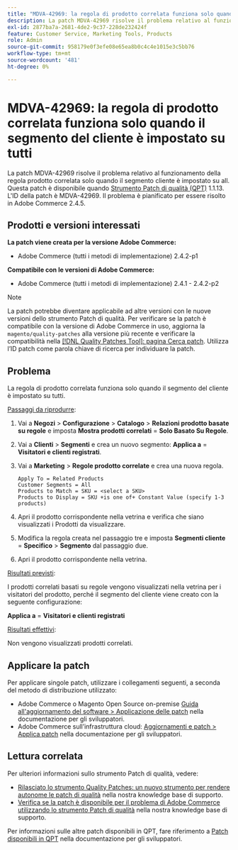 ```yaml
---
title: "MDVA-42969: la regola di prodotto correlata funziona solo quando il segmento del cliente è impostato su tutti"
description: La patch MDVA-42969 risolve il problema relativo al funzionamento della regola prodotto correlata solo quando il segmento cliente è impostato su all. Questa patch è disponibile quando è installato [Quality Patches Tool (QPT)](/help/announcements/adobe-commerce-announcements/magento-quality-patches-released-new-tool-to-self-serve-quality-patches.md) 1.1.13. L'ID della patch è MDVA-42969. Il problema è pianificato per essere risolto in Adobe Commerce 2.4.5.
exl-id: 2877ba7a-2681-4de2-9c37-228de232424f
feature: Customer Service, Marketing Tools, Products
role: Admin
source-git-commit: 958179e0f3efe08e65ea8b0c4c4e1015e3c5bb76
workflow-type: tm+mt
source-wordcount: '481'
ht-degree: 0%

---
```


# MDVA-42969: la regola di prodotto correlata funziona solo quando il segmento del cliente è impostato su tutti

La patch MDVA-42969 risolve il problema relativo al funzionamento della regola prodotto correlata solo quando il segmento cliente è impostato su all. Questa patch è disponibile quando [Strumento Patch di qualità (QPT)](/help/announcements/adobe-commerce-announcements/magento-quality-patches-released-new-tool-to-self-serve-quality-patches.md) 1.1.13. L&#39;ID della patch è MDVA-42969. Il problema è pianificato per essere risolto in Adobe Commerce 2.4.5.

## Prodotti e versioni interessati

**La patch viene creata per la versione Adobe Commerce:**

* Adobe Commerce (tutti i metodi di implementazione) 2.4.2-p1

**Compatibile con le versioni di Adobe Commerce:**

* Adobe Commerce (tutti i metodi di implementazione) 2.4.1 - 2.4.2-p2

>[!NOTE]
>
>La patch potrebbe diventare applicabile ad altre versioni con le nuove versioni dello strumento Patch di qualità. Per verificare se la patch è compatibile con la versione di Adobe Commerce in uso, aggiorna la `magento/quality-patches` alla versione più recente e verificare la compatibilità nella [[!DNL Quality Patches Tool]: pagina Cerca patch](https://devdocs.magento.com/quality-patches/tool.html#patch-grid). Utilizza l’ID patch come parola chiave di ricerca per individuare la patch.

## Problema

La regola di prodotto correlata funziona solo quando il segmento del cliente è impostato su tutti.

<u>Passaggi da riprodurre</u>:

1. Vai a **Negozi** > **Configurazione** > **Catalogo** > **Relazioni prodotto basate su regole** e imposta **Mostra prodotti correlati** = **Solo Basato Su Regole**.
1. Vai a **Clienti** > **Segmenti** e crea un nuovo segmento: **Applica a** = **Visitatori e clienti registrati**.
1. Vai a **Marketing** > **Regole prodotto correlate** e crea una nuova regola.

   ```code block
   Apply To = Related Products
   Customer Segments = All
   Products to Match = SKU = <select a SKU>
   Products to Display = SKU +is one of+ Constant Value (specify 1-3 products)
   ```

1. Apri il prodotto corrispondente nella vetrina e verifica che siano visualizzati i Prodotti da visualizzare.
1. Modifica la regola creata nel passaggio tre e imposta **Segmenti cliente** = **Specifico** > **Segmento** dal passaggio due.
1. Apri il prodotto corrispondente nella vetrina.

<u>Risultati previsti</u>:

I prodotti correlati basati su regole vengono visualizzati nella vetrina per i visitatori del prodotto, perché il segmento del cliente viene creato con la seguente configurazione:

**Applica a** = **Visitatori e clienti registrati**

<u>Risultati effettivi</u>:

Non vengono visualizzati prodotti correlati.

## Applicare la patch

Per applicare singole patch, utilizzare i collegamenti seguenti, a seconda del metodo di distribuzione utilizzato:

* Adobe Commerce o Magento Open Source on-premise [Guida all&#39;aggiornamento del software > Applicazione delle patch](https://devdocs.magento.com/guides/v2.4/comp-mgr/patching/mqp.html) nella documentazione per gli sviluppatori.
* Adobe Commerce sull’infrastruttura cloud: [Aggiornamenti e patch > Applica patch](https://devdocs.magento.com/cloud/project/project-patch.html) nella documentazione per gli sviluppatori.

## Lettura correlata

Per ulteriori informazioni sullo strumento Patch di qualità, vedere:

* [Rilasciato lo strumento Quality Patches: un nuovo strumento per rendere autonome le patch di qualità](/help/announcements/adobe-commerce-announcements/magento-quality-patches-released-new-tool-to-self-serve-quality-patches.md) nella nostra knowledge base di supporto.
* [Verifica se la patch è disponibile per il problema di Adobe Commerce utilizzando lo strumento Patch di qualità](/help/support-tools/patches-available-in-qpt-tool/check-patch-for-magento-issue-with-magento-quality-patches.md) nella nostra knowledge base di supporto.

Per informazioni sulle altre patch disponibili in QPT, fare riferimento a [Patch disponibili in QPT](https://devdocs.magento.com/quality-patches/tool.html#patch-grid) nella documentazione per gli sviluppatori.
